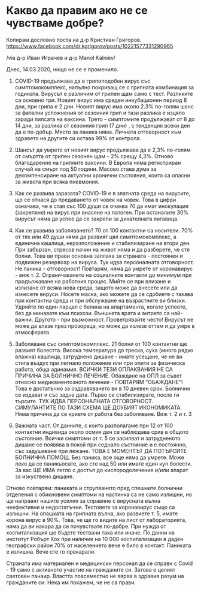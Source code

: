 # Какво да правим ако не се чувстваме добре?

Копирам дословно поста на д-р Кристиан Григоров.
https://www.facebook.com/dr.kgrigorov/posts/10221577331290965

/via д-р Иван Играчев и д-р Manol Kalniev/

Днес, 14.03.2020, нищо не се е променило.

1. COVID-19 продължава да е грипоподобен вирус със симптомокомплекс, напълно покриващ се с грипната комбинация за годината. Вирусът е различим от грипен щам само с тест. Разликите са основно три. Новият вирус има среден инкубационен период 8 дни, при грипа е 2 дни. Новият вирус има около 2.3% по-голям шанс за фатални усложнения от сезонния грип и тази разлика е изцяло заради липсата на ваксина. Трето - симптомите продължават от 8 до 14 дни, за разлика от сезонния грип (7 дни) , с тенденция всеки ден да е по-добър. Място за паника няма. Личната отговорност към здравето на другите си остава 99% от контрола.

2. Шансът да умрете от новият вирус продължава да е 2,3% по-голям от смъртта от грипен сезонен щам - 2% срещу 4,3%. Отново благодарение на грипните ваксини. В Европа няма регистриран случай на смърт под 50 години. Масово става дума за декомпенсиране на актуални хронични състояния, които са опасни за живота при всяка пневмония.

3. Как се развива заразата? COVID-19 е в златната среда на вирусите, що се отнася до предаването от човек на човек. Това в цифри означава, че в стая със 100 души се очаква 70 да имат инокулация (закрепяне) на вирус при внасяне на патоген. При останалите 30% вирусът няма да успее да се закрепи за дихателната лигавица.

4. Как се развива заболяването? 70 от 100 контактни са носители. 70% от тях или 49 души няма да развият цял симптомокомплекс, а единична кашлица, неразположение и стабилизиране на втори ден. При забързан, стресов начин на живот няма и да разберете, че сте болни. Това ви прави основна заплаха за страната - постоянен и подвижен резервоар на вируса. Тук идва персоналната отговорност. Не паника - отговорност! Повтарям, няма да умрете от коронавирус - виж т. 2. Ограничаването на социалните контакти до минимум при продължаване на работния процес. Мийте се при влизане и излизане от всяка нова среда, защото може да внесете или да изнесете вируси. Носете маска, ако можете да се сдобиете с такава при контактна среда и при обслужване на възрастните ви близки. Удряйте по един парцал с белина на апартамента, когато успеете, без да минавате към психози. Външната врата и антрето са най-важни. Другото - при възможност. Проветрявайте често! Вирусът не може да влезе през прозореца, но може да излезе оттам и да умре в атмосферата

5. Заболяване със симптомокомплекс. 21 болни от 100 контактни ще развият болестта. Висока температура до треска, суха (много рядко влажна) кашлица, затруднено дишане - имате усещане, че не ви стига въздух при легнало положение или при опити за физическа работа, обща адинамия. ВСИЧКИ ТЕЗИ ОПЛАКВАНИЯ НЕ СА ПРИЧИНА ЗА БОЛНИЧНО ЛЕЧЕНИЕ. Обаждане на ОПЛ за съвет относно медикаментозното лечение - ПОВТАРЯМ "ОБАЖДАНЕ"!Това е достатъчно за оздравяването ви в 10 дневен срок. Болнични се издават и със задна дата. Първо се стабилизирате, после ги търсите. ТУК ИДВА ПЕРСОНАЛНАТА ОТГОВОРНОСТ. СИМУЛАНТИТЕ ПО ТАЗИ СХЕМА ЩЕ ДОУБИЯТ ИКОНОМИКАТА. Няма причина да се криете от работа без заболяване. Виж т. 2 и т. 3

6. Важната част. От данните, с които разполагаме при 12 от 100 контактни индивида около осмия ден се наблюдава срив в общото състояние. Всички симптоми от т. 5 се засилват и затрудненото дишане се появява в покой при седнало състояние и е постоянно, със задушаване при лежане. ТОВА Е МОМЕНТЪТ ДА ПОТЪРСИТЕ БОЛНИЧНА ПОМОЩ. Без паника, все още няма да умрете. Може леко да се паникьосате, ако сте над 50 или имате един куп болести. За вас ЩЕ ИМА легло с достъп до кислородолечение и/или апарат за изкуствено дишане.

Отново повтарям: паниката и струпването пред спешните болнични отделения с обикновени симптоми на настинка са не само излишни, но ще направят нашите усилия за справяне с вирусната вълна неефективни и недостатъчни. Тестовете за коронавирус също са излишни. На опашката на грипната вълна, ако развиете т. 5, имате корона вирус в 90%. Това, че ще го видите на лист от лабораторията, няма да ви накара да се почувствате по-добре. При нужда от хоспитализация ще бъдете тествани така или иначе. По данни на институт Робърт Кох при наличие на 10 000 хоспитализации в даден географски район 70% от населението вече е било в контакт. Паниката е излишна. Вече сте го прекарали.

Страната има материален и медицински персонал да се справи с Covid - 19 само с активното участие на гражданите си. Затова е целият световен панаир. Властта повсеместно не вярва в здравия разум на гражданите си. Нека им покажем, че не са прави.
